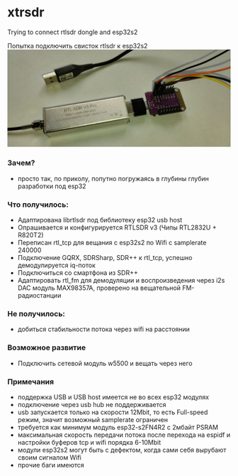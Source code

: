 
# xtrsdr
Trying to connect rtlsdr dongle and esp32s2  

Попытка подключить свисток rtlsdr к esp32s2
!["pic 1"](pictures/pic1.jpg?raw=true )

### Зачем?
- просто так, по приколу, попутно погружаясь в глубины глубин разработки под esp32


### Что получилось:
- Адаптирована librtlsdr под библиотеку esp32 usb host
- Опрашивается и конфигурируется RTLSDR v3 (Чипы RTL2832U + R820T2) 
- Переписан rtl_tcp для вещания с esp32s2 по Wifi с samplerate 240000
- Подключение GQRX, SDRSharp, SDR++ к rtl_tcp, успешно демодулируется iq-поток
- Подключиться cо смартфона из SDR++
- Адаптировать rtl_fm для демодуляции и воспроизведения через i2s DAC модуль MAX98357A, проверено на вещательной FM-радиостанции


### Не получилось:
- добиться стабильности потока через wifi на расстоянии


### Возможное развитие
- Подключить сетевой модуль w5500 и вещать через него


### Примечания
- поддержка USB и USB host имеется не во всех esp32 модулях
- подключение через usb hub не поддерживается
- usb запускается только на скорости 12Mbit, то есть Full-speed режим, значит возможный samplerate ограничен
- требуется как минимум модуль esp32-s2FN4R2 с  2мбайт PSRAM
- максимальная скорость передачи потока после перехода на espidf и настройки буферов tcp и wifi порядка 6-10Mbit
- модули esp32s2 могут быть с дефектом, когда сами себя вырубают своим сигналом Wifi
- прочие баги имеются


